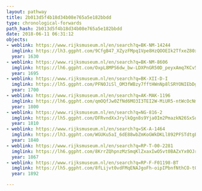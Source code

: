 ```yaml
---
layout: pathway
title: 2b013d5f4b18d34b08e765a5e182bbdd
type: chronological-forwards
path_hash: 2b013d5f4b18d34b08e765a5e182bbdd
date: 2018-06-11 06:31:12
objects:
- weblink: https://www.rijksmuseum.nl/en/search?q=BK-NM-14244
  imglink: https://lh3.ggpht.com/9CfgB47_XZyzFMpq1Vpe8HzQOOEIk2TfxeZ80xBXYpPcUFSVjIlLE894t4WUSBdg44P4n2pzBFFwihydRQspW6ZhDFcc=s200
  year: 1630
- weblink: https://www.rijksmuseum.nl/en/search?q=BK-NM-8606
  imglink: https://lh6.ggpht.com/OxpL8MPS6dw_bw-LDXPnGR50D_peyxAmq7KCv55ny3mScGDJnPv3smz5O12JXKXd-H3sK3mIBItM-ah52KkoC_xFc2KK=s200
  year: 1695
- weblink: https://www.rijksmuseum.nl/en/search?q=BK-XII-D-I
  imglink: https://lh5.ggpht.com/PFN0JiSl_OM3fWBzy7fftHWnNp8lSRYONIEbDgvIvo48LGmAhtnpkUKlLYG4oeiAjchbNya_7DafkRlevkDizolUrQ=s200
  year: 1700
- weblink: https://www.rijksmuseum.nl/en/search?q=AK-MAK-1196
  imglink: https://lh6.ggpht.com/qmOQfJw0ZfNd6MO3I3TEI2W-MiUR5-ntWcOcNmk1Bb6MB1EEBQ98608mzjsfyncAblid1yrdqoQY9EjL7R3vk5IZ0Q=s200
  year: 1800
- weblink: https://www.rijksmuseum.nl/en/search?q=NG-816-2
  imglink: https://lh5.ggpht.com/DFRvndXxJrylkQgn8s9Yja0Im2PmazkN26SxSublVEBd33qPDERaJ01BlfizXoWQ2Etcfm7dEEcekA3jf9H0fNGeq4s=s200
  year: 1810
- weblink: https://www.rijksmuseum.nl/en/search?q=SK-A-1464
  imglink: https://lh3.ggpht.com/WGUKu5aI_6dE88wbZmKoGWkDKLl892PFSTdtgE_pIXhzm4iIfirt4oIe9mPyuLh6TgHuvk7AZ54Z1-RZ1Nd9oUfU9w=s200
  year: 1840
- weblink: https://www.rijksmuseum.nl/en/search?q=RP-T-00-2281
  imglink: https://lh6.ggpht.com/8KrrZQhpnzMzSmqKlZxaxIwO5vt0BAZxYx0OJrHl47IUnRNTny77UB-3AJCiNFujrbBv_sWqVT4B-A_UJYB5X9yO9Wgg=s200
  year: 1867
- weblink: https://www.rijksmuseum.nl/en/search?q=RP-F-F01198-BT
  imglink: https://lh5.ggpht.com/8fLijvt0vdFMqENAJgoFh-oipIPbnfNthCO-tOcNgoQjbmhMNpwVy4BPBFAgYsHsManmOdBJDgnYYtQcd6-ZTWcQitU=s200
  year: 1892

---
```

